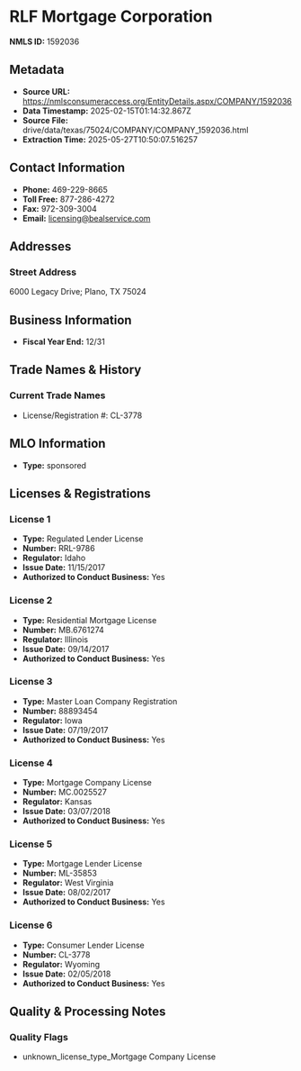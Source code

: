 # RLF Mortgage Corporation

**NMLS ID:** 1592036

## Metadata
- **Source URL:** https://nmlsconsumeraccess.org/EntityDetails.aspx/COMPANY/1592036
- **Data Timestamp:** 2025-02-15T01:14:32.867Z
- **Source File:** drive/data/texas/75024/COMPANY/COMPANY_1592036.html
- **Extraction Time:** 2025-05-27T10:50:07.516257

## Contact Information
- **Phone:** 469-229-8665
- **Toll Free:** 877-286-4272
- **Fax:** 972-309-3004
- **Email:** licensing@bealservice.com

## Addresses
### Street Address
6000 Legacy Drive; Plano, TX 75024

## Business Information
- **Fiscal Year End:** 12/31

## Trade Names & History
### Current Trade Names
- License/Registration #: CL-3778

## MLO Information
- **Type:** sponsored

## Licenses & Registrations

### License 1
- **Type:** Regulated Lender License
- **Number:** RRL-9786
- **Regulator:** Idaho
- **Issue Date:** 11/15/2017
- **Authorized to Conduct Business:** Yes

### License 2
- **Type:** Residential Mortgage License
- **Number:** MB.6761274
- **Regulator:** Illinois
- **Issue Date:** 09/14/2017
- **Authorized to Conduct Business:** Yes

### License 3
- **Type:** Master Loan Company Registration
- **Number:** 88893454
- **Regulator:** Iowa
- **Issue Date:** 07/19/2017
- **Authorized to Conduct Business:** Yes

### License 4
- **Type:** Mortgage Company License
- **Number:** MC.0025527
- **Regulator:** Kansas
- **Issue Date:** 03/07/2018
- **Authorized to Conduct Business:** Yes

### License 5
- **Type:** Mortgage Lender License
- **Number:** ML-35853
- **Regulator:** West Virginia
- **Issue Date:** 08/02/2017
- **Authorized to Conduct Business:** Yes

### License 6
- **Type:** Consumer Lender License
- **Number:** CL-3778
- **Regulator:** Wyoming
- **Issue Date:** 02/05/2018
- **Authorized to Conduct Business:** Yes

## Quality & Processing Notes
### Quality Flags
- unknown_license_type_Mortgage Company License
